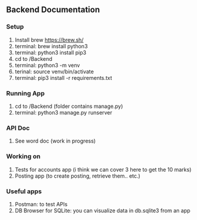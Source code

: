 ## Backend Documentation

### Setup
1. Install brew https://brew.sh/
2. terminal: brew install python3
3. terminal: python3 install pip3
4. cd to /Backend
5. terminal: python3 -m venv
6. terinal: source venv/bin/activate
7. terminal: pip3 install -r requirements.txt

### Running App
1. cd to /Backend (folder contains manage.py)
2. terminal: python3 manage.py runserver

### API Doc
1. See word doc (work in progress)

### Working on
1. Tests for accounts app (i think we can cover 3 here to get the 10 marks)
2. Posting app (to create posting, retrieve them.. etc.)

### Useful apps
1. Postman: to test APIs
2. DB Browser for SQLite: you can visualize data in db.sqlite3 from an app